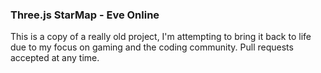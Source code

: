 ### Three.js StarMap - Eve Online

This is a copy of a really old project, I'm attempting to bring it back to life due to my focus on gaming and the coding community.  Pull requests accepted at any time.